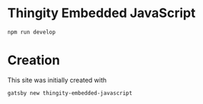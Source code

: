 # Thingity Embedded JavaScript

    npm run develop    
    
# Creation

This site was initially created with 

    gatsby new thingity-embedded-javascript
